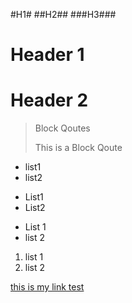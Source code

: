 #H1#
##H2##
###H3###


Header 1
=========

Header 2
=========

>Block Qoutes
>
>This is a Block Qoute
>
>

* list1
* list2

- List1
- List2

+ List 1
+ list 2

1. list 1
2. list 2

[this is my link test](http://example.com)


